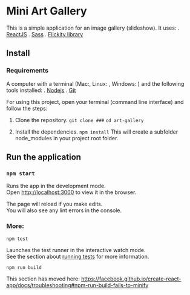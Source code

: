 # Mini Art Gallery 

This is a simple application for an image gallery (slideshow).
It uses:
. [ReactJS](https://reactjs.org)
. [Sass](https://sass-lang.com/documentation/syntax)
. [Flickity library](https://flickity.metafizzy.co)

## Install 

### Requirements

A computer with a terminal (Mac:, Linux: , Windows: ) and the following tools installed:
. [Nodejs](https://nodejs.org/en/)
. [Git](https://git-scm.com)

For using this project, open your terminal (command line interface) and follow the steps:

1. Clone the repository.
`git clone ###`
`cd art-gallery`

2. Install the dependencies.
`npm install`
This will create a subfolder node_modules in your project root folder.

## Run the application

### `npm start`

Runs the app in the development mode.<br />
Open [http://localhost:3000](http://localhost:3000) to view it in the browser.

The page will reload if you make edits.<br />
You will also see any lint errors in the console.

### More:

 `npm test`

Launches the test runner in the interactive watch mode.<br />
See the section about [running tests](https://facebook.github.io/create-react-app/docs/running-tests) for more information.

 `npm run build`

This section has moved here: https://facebook.github.io/create-react-app/docs/troubleshooting#npm-run-build-fails-to-minify
